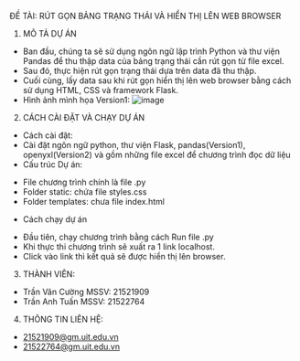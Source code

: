 ĐỀ TÀI: RÚT GỌN BẢNG TRẠNG THÁI VÀ HIỂN THỊ LÊN WEB BROWSER
1. MÔ TẢ DỰ ÁN
- Ban đầu, chúng ta sẽ sử dụng ngôn ngữ lập trình Python và thư viện Pandas để thu thập data của bảng trạng thái cần rút gọn từ file excel.
- Sau đó, thực hiện rút gọn trạng thái dựa trên data đã thu thập.
- Cuối cùng, lấy data sau khi rút gọn hiển thị lên web browser bằng cách sử dụng HTML, CSS và framework Flask.
- Hình ảnh mình họa Version1: 
  ![image](https://github.com/CuongTranMCU/MinimizeStateTable/assets/114637328/ef2597c9-27e6-4b18-9348-f14130371979)
2. CÁCH CÀI ĐẶT VÀ CHẠY DỰ ÁN
- Cách cài đặt:
 - Cài đặt ngôn ngữ python, thư viện Flask, pandas(Version1), openyxl(Version2) và gồm những file excel để chương trình đọc dữ liệu
 - Cấu trúc Dự án: 
  + File chương trình chính là file .py
  + Folder static: chứa file styles.css
  + Folder templates: chưa file index.html
- Cách chạy dự án
 + Đầu tiên, chạy chương trình bằng cách Run file .py
 + Khi thực thi chương trình sẽ xuất ra 1 link localhost.
 + Click vào link thì kết quả sẽ được hiển thị lên browser.
3. THÀNH VIÊN:
- Trần Văn Cường MSSV: 21521909 
- Trần Anh Tuấn  MSSV: 21522764
4. THÔNG TIN LIÊN HỆ:
 +  21521909@gm.uit.edu.vn
 +  21522764@gm.uit.edu.vn
